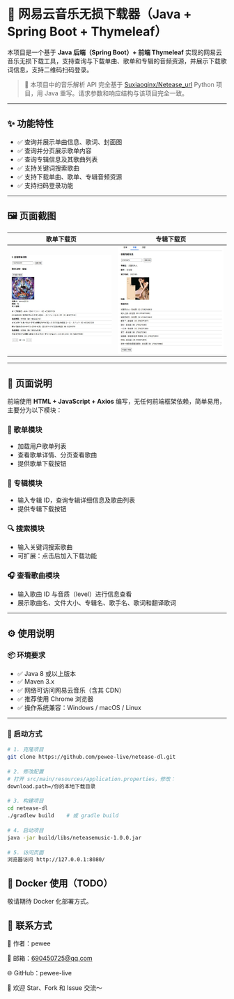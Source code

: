 # 🎵 网易云音乐无损下载器（Java + Spring Boot + Thymeleaf）

本项目是一个基于 **Java 后端（Spring Boot）+ 前端 Thymeleaf** 实现的网易云音乐无损下载工具，支持查询与下载单曲、歌单和专辑的音频资源，并展示下载歌词信息，支持二维码扫码登录。

> 📌 本项目中的音乐解析 API 完全基于 [Suxiaoqinx/Netease_url](https://github.com/Suxiaoqinx/Netease_url) Python 项目，用 Java 重写。请求参数和响应结构与该项目完全一致。

---

## ✨ 功能特性

- ✅ 查询并展示单曲信息、歌词、封面图
- ✅ 查询并分页展示歌单内容
- ✅ 查询专辑信息及其歌曲列表
- ✅ 支持关键词搜索歌曲
- ✅ 支持下载单曲、歌单、专辑音频资源
- ✅ 支持扫码登录功能

---

## 🖼️ 页面截图

| 歌单下载页 | 专辑下载页 |
|------------|-------------|
| ![歌单下载页面](pics/1.jpg) | ![专辑下载页面](pics/2.jpg) |

---

## 🧩 页面说明

前端使用 **HTML + JavaScript + Axios** 编写，无任何前端框架依赖，简单易用，主要分为以下模块：

### 🎵 歌单模块

- 加载用户歌单列表
- 查看歌单详情、分页查看歌曲
- 提供歌单下载按钮

### 💽 专辑模块

- 输入专辑 ID，查询专辑详细信息及歌曲列表
- 提供专辑下载按钮

### 🔍 搜索模块

- 输入关键词搜索歌曲
- 可扩展：点击后加入下载功能

### 🎧 查看歌曲模块

- 输入歌曲 ID 与音质（level）进行信息查看
- 展示歌曲名、文件大小、专辑名、歌手名、歌词和翻译歌词

---

## ⚙️ 使用说明

### 📦 环境要求

- ✅ Java 8 或以上版本
- ✅ Maven 3.x
- ✅ 网络可访问网易云音乐（含其 CDN）
- ✅ 推荐使用 Chrome 浏览器
- ✅ 操作系统兼容：Windows / macOS / Linux

---

### 🚀 启动方式

```bash
# 1. 克隆项目
git clone https://github.com/pewee-live/netease-dl.git

# 2. 修改配置
# 打开 src/main/resources/application.properties，修改：
download.path=/你的本地下载目录

# 3. 构建项目
cd netease-dl
./gradlew build    # 或 gradle build

# 4. 启动项目
java -jar build/libs/neteasemusic-1.0.0.jar

# 5. 访问页面
浏览器访问 http://127.0.0.1:8080/

```

## 🐳 Docker 使用（TODO）
敬请期待 Docker 化部署方式。

## 🙋 联系方式
👤 作者：pewee

📧 邮箱：690450725@qq.com

🌐 GitHub：pewee-live

🎉 欢迎 Star、Fork 和 Issue 交流～
